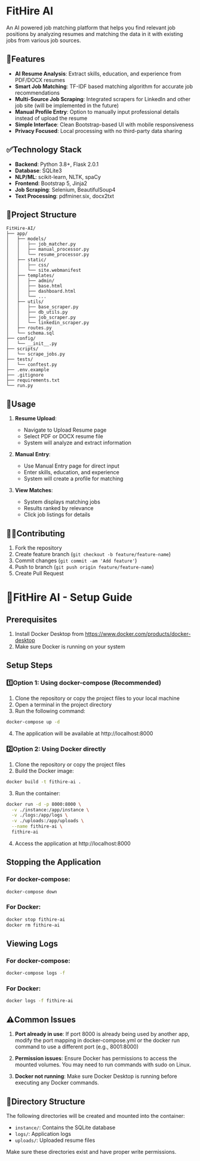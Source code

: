 # FitHire AI

An AI powered job matching platform that helps you find relevant job positions by analyzing resumes and matching the data in it with existing jobs from various job sources.

## 💫Features

- **AI Resume Analysis**: Extract skills, education, and experience from PDF/DOCX resumes
- **Smart Job Matching**: TF-IDF based matching algorithm for accurate job recommendations
- **Multi-Source Job Scraping**: Integrated scrapers for LinkedIn and other job site (will be implemented in the future)
- **Manual Profile Entry**: Option to manually input professional details instead of upload the resume
- **Simple Interface**: Clean Bootstrap-based UI with mobile responsiveness
- **Privacy Focused**: Local processing with no third-party data sharing

## ✅Technology Stack

- **Backend**: Python 3.8+, Flask 2.0.1
- **Database**: SQLite3
- **NLP/ML**: scikit-learn, NLTK, spaCy
- **Frontend**: Bootstrap 5, Jinja2
- **Job Scraping**: Selenium, BeautifulSoup4
- **Text Processing**: pdfminer.six, docx2txt

## 👾Project Structure

```
FitHire-AI/
├── app/
│   ├── models/
│   │   ├── job_matcher.py
│   │   ├── manual_processor.py
│   │   └── resume_processor.py
│   ├── static/
│   │   ├── css/
│   │   └── site.webmanifest
│   ├── templates/
│   │   ├── admin/
│   │   ├── base.html
│   │   ├── dashboard.html
│   │   └── ...
│   ├── utils/
│   │   ├── base_scraper.py
│   │   ├── db_utils.py
│   │   ├── job_scraper.py
│   │   └── linkedin_scraper.py
│   ├── routes.py
│   └── schema.sql
├── config/
│   └── __init__.py
├── scripts/
│   └── scrape_jobs.py
├── tests/
│   └── conftest.py
├── .env.example
├── .gitignore
├── requirements.txt
└── run.py
```


## 🧐Usage

1. **Resume Upload**:
   - Navigate to Upload Resume page
   - Select PDF or DOCX resume file
   - System will analyze and extract information

2. **Manual Entry**:
   - Use Manual Entry page for direct input
   - Enter skills, education, and experience
   - System will create a profile for matching

3. **View Matches**:
   - System displays matching jobs
   - Results ranked by relevance
   - Click job listings for details



## 🧑‍💻Contributing

1. Fork the repository
2. Create feature branch (`git checkout -b feature/feature-name`)
3. Commit changes (`git commit -am 'Add feature'`)
4. Push to branch (`git push origin feature/feature-name`)
5. Create Pull Request


# 🛜FitHire AI - Setup Guide

## Prerequisites
1. Install Docker Desktop from https://www.docker.com/products/docker-desktop
2. Make sure Docker is running on your system

## Setup Steps

### 1️⃣Option 1: Using docker-compose (Recommended)

1. Clone the repository or copy the project files to your local machine
2. Open a terminal in the project directory
3. Run the following command:
```bash
docker-compose up -d 
```
4. The application will be available at http://localhost:8000

### 2️⃣Option 2: Using Docker directly

1. Clone the repository or copy the project files
2. Build the Docker image:
```bash
docker build -t fithire-ai .
```
3. Run the container:
```bash
docker run -d -p 8000:8000 \
  -v ./instance:/app/instance \
  -v ./logs:/app/logs \
  -v ./uploads:/app/uploads \
  --name fithire-ai \
  fithire-ai
```
4. Access the application at http://localhost:8000

## Stopping the Application

### For docker-compose:
```bash
docker-compose down
```

### For Docker:
```bash
docker stop fithire-ai
docker rm fithire-ai
```

## Viewing Logs

### For docker-compose:
```bash
docker-compose logs -f
```

### For Docker:
```bash
docker logs -f fithire-ai
```

## ⚠️Common Issues

1. **Port already in use**: If port 8000 is already being used by another app, modify the port mapping in docker-compose.yml or the docker run command to use a different port (e.g., 8001:8000)

2. **Permission issues**: Ensure Docker has permissions to access the mounted volumes. You may need to run commands with sudo on Linux.

3. **Docker not running**: Make sure Docker Desktop is running before executing any Docker commands.

## 📶Directory Structure
The following directories will be created and mounted into the container:
- `instance/`: Contains the SQLite database
- `logs/`: Application logs
- `uploads/`: Uploaded resume files

Make sure these directories exist and have proper write permissions.